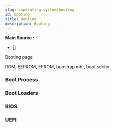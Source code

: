 ```yaml
---
slug: /operating-system/booting
id: booting
title: Booting
description: Booting
---
```


**Main Source :**

- [] 

Booting page

ROM, EEPROM, EPROM, boostrap
mbr, boot sector
### Boot Process

### Boot Loaders

### BIOS

### UEFI
